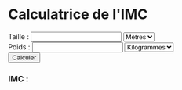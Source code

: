 <!DOCTYPE html>
<html lang="fr">
<head>
    <meta charset="UTF-8">
    <meta http-equiv="X-UA-Compatible" content="IE=edge">
    <meta name="viewport" content="width=device-width, initial-scale=1.0">
    <title>Calculatrice de l'IMC</title>
    <link rel="stylesheet" href="styles.css">
</head>
<body>
    <div class="left-decoration"></div>
    <div class="right-decoration"></div>
    <div class="calculator-container">
        <h1 class="calculator-title">Calculatrice de l'IMC</h1>
        <div class="form-container">
            <div class="input-container">
                <label class="input-label" for="height-input">Taille :</label>
                <input class="input-field" id="height-input" type="text">
                <select class="unit-select" id="height-unit">
                    <option value="meters" selected>Mètres</option>
                    <option value="feet">Pieds</option>
                </select>
            </div>
            <div class="input-container">
                <label class="input-label" for="weight-input">Poids :</label>
                <input class="input-field" id="weight-input" type="text">
                <select class="unit-select" id="weight-unit">
                    <option value="kilograms" selected>Kilogrammes</option>
                    <option value="pounds">Livres</option>
                </select>
            </div>
            <button class="calculate-button">Calculer</button>
        </div>
        <div class="result-container">
            <h3 class="result-title">IMC :</h3>
            <p class="result-value" id="result"></p>
            <p class="result-statement" id="result-statement"></p>
        </div>
    </div>
    <script src="script.js"></script>
</body>
</html>

